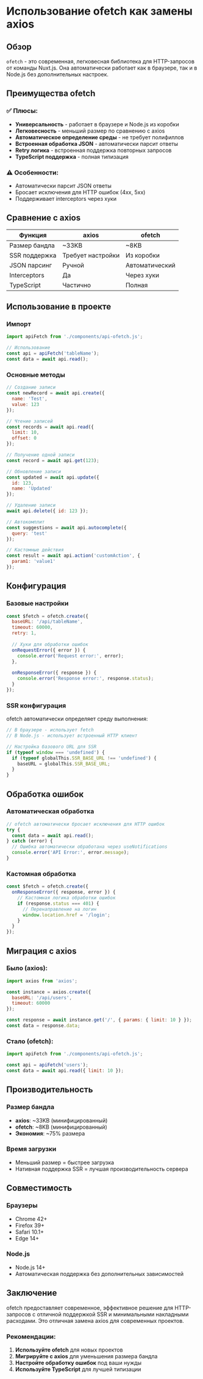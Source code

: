 # Использование ofetch как замены axios

## Обзор

`ofetch` - это современная, легковесная библиотека для HTTP-запросов от команды Nuxt.js. Она автоматически работает как в браузере, так и в Node.js без дополнительных настроек.

## Преимущества ofetch

### ✅ Плюсы:
- **Универсальность** - работает в браузере и Node.js из коробки
- **Легковесность** - меньший размер по сравнению с axios
- **Автоматическое определение среды** - не требует полифиллов
- **Встроенная обработка JSON** - автоматически парсит ответы
- **Retry логика** - встроенная поддержка повторных запросов
- **TypeScript поддержка** - полная типизация

### ⚠️ Особенности:
- Автоматически парсит JSON ответы
- Бросает исключения для HTTP ошибок (4xx, 5xx)
- Поддерживает interceptors через хуки

## Сравнение с axios

| Функция | axios | ofetch |
|---------|-------|--------|
| Размер бандла | ~33KB | ~8KB |
| SSR поддержка | Требует настройки | Из коробки |
| JSON парсинг | Ручной | Автоматический |
| Interceptors | Да | Через хуки |
| TypeScript | Частично | Полная |

## Использование в проекте

### Импорт

```javascript
import apiFetch from './components/api-ofetch.js';

// Использование
const api = apiFetch('tableName');
const data = await api.read();
```

### Основные методы

```javascript
// Создание записи
const newRecord = await api.create({
  name: 'Test',
  value: 123
});

// Чтение записей
const records = await api.read({
  limit: 10,
  offset: 0
});

// Получение одной записи
const record = await api.get(123);

// Обновление записи
const updated = await api.update({
  id: 123,
  name: 'Updated'
});

// Удаление записи
await api.delete({ id: 123 });

// Автокомплит
const suggestions = await api.autocomplete({
  query: 'test'
});

// Кастомные действия
const result = await api.action('customAction', {
  param1: 'value1'
});
```

## Конфигурация

### Базовые настройки

```javascript
const $fetch = ofetch.create({
  baseURL: '/api/tableName',
  timeout: 60000,
  retry: 1,
  
  // Хуки для обработки ошибок
  onRequestError({ error }) {
    console.error('Request error:', error);
  },
  
  onResponseError({ response }) {
    console.error('Response error:', response.status);
  }
});
```

### SSR конфигурация

ofetch автоматически определяет среду выполнения:

```javascript
// В браузере - использует fetch
// В Node.js - использует встроенный HTTP клиент

// Настройка базового URL для SSR
if (typeof window === 'undefined') {
  if (typeof globalThis.SSR_BASE_URL !== 'undefined') {
    baseURL = globalThis.SSR_BASE_URL;
  }
}
```

## Обработка ошибок

### Автоматическая обработка

```javascript
// ofetch автоматически бросает исключения для HTTP ошибок
try {
  const data = await api.read();
} catch (error) {
  // Ошибка автоматически обработана через useNotifications
  console.error('API Error:', error.message);
}
```

### Кастомная обработка

```javascript
const $fetch = ofetch.create({
  onResponseError({ response, error }) {
    // Кастомная логика обработки ошибок
    if (response.status === 401) {
      // Перенаправление на логин
      window.location.href = '/login';
    }
  }
});
```

## Миграция с axios

### Было (axios):
```javascript
import axios from 'axios';

const instance = axios.create({
  baseURL: '/api/users',
  timeout: 60000
});

const response = await instance.get('/', { params: { limit: 10 } });
const data = response.data;
```

### Стало (ofetch):
```javascript
import apiFetch from './components/api-ofetch.js';

const api = apiFetch('users');
const data = await api.read({ limit: 10 });
```

## Производительность

### Размер бандла
- **axios**: ~33KB (минифицированный)
- **ofetch**: ~8KB (минифицированный)
- **Экономия**: ~75% размера

### Время загрузки
- Меньший размер = быстрее загрузка
- Нативная поддержка SSR = лучшая производительность сервера

## Совместимость

### Браузеры
- Chrome 42+
- Firefox 39+
- Safari 10.1+
- Edge 14+

### Node.js
- Node.js 14+
- Автоматическая поддержка без дополнительных зависимостей

## Заключение

ofetch предоставляет современное, эффективное решение для HTTP-запросов с отличной поддержкой SSR и минимальными накладными расходами. Это отличная замена axios для современных проектов.

### Рекомендации:
1. **Используйте ofetch** для новых проектов
2. **Мигрируйте с axios** для уменьшения размера бандла
3. **Настройте обработку ошибок** под ваши нужды
4. **Используйте TypeScript** для лучшей типизации

